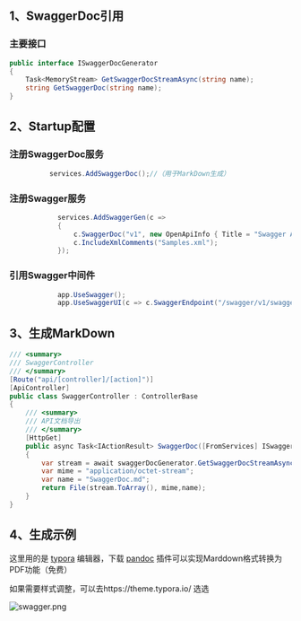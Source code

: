 ##  1、SwaggerDoc引用 

### 主要接口

```C#
public interface ISwaggerDocGenerator
{
    Task<MemoryStream> GetSwaggerDocStreamAsync(string name);
    string GetSwaggerDoc(string name);
}
```
## 2、Startup配置

### 注册SwaggerDoc服务

```C#
          services.AddSwaggerDoc();//（用于MarkDown生成）
```

### 注册Swagger服务

```C#
            services.AddSwaggerGen(c =>
            {
                c.SwaggerDoc("v1", new OpenApiInfo { Title = "Swagger API 示例文档", Version = "v1",Description="API文档全部由代码自动生成" });
                c.IncludeXmlComments("Samples.xml");
            });
```

### 引用Swagger中间件

```C#
            app.UseSwagger();
            app.UseSwaggerUI(c => c.SwaggerEndpoint("/swagger/v1/swagger.json", "Samples v1"));
```
## 3、生成MarkDown

```C#
/// <summary>
/// SwaggerController
/// </summary>
[Route("api/[controller]/[action]")]
[ApiController]
public class SwaggerController : ControllerBase
{
    /// <summary>
    /// API文档导出
    /// </summary>
    [HttpGet]
    public async Task<IActionResult> SwaggerDoc([FromServices] ISwaggerDocGenerator swaggerDocGenerator, [FromServices] IWebHostEnvironment environment)
    {
        var stream = await swaggerDocGenerator.GetSwaggerDocStreamAsync("v1");
        var mime = "application/octet-stream";
        var name = "SwaggerDoc.md";
        return File(stream.ToArray(), mime,name);
    }
}
```
## 4、生成示例

这里用的是 [typora](https://www.typora.io/) 编辑器，下载 [pandoc](https://github.com/jgm/pandoc/releases) 插件可以实现Marddown格式转换为PDF功能（免费）

如果需要样式调整，可以去https://theme.typora.io/ 选选

![swagger.png](https://github.com/lwc1st/SwaggerDoc/blob/master/Docs/Images/swagger.png?raw=true)
